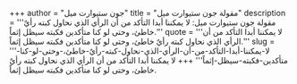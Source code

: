 +++
author = "جون ستيوارت ميل"
title = "مقولة جون ستيوارت ميل"
description = '''مقولة جون ستيوارت ميل: لا يمكننا أبدا التأكد من أن الرأي الذي نحاول كبته رأيٌ خاطئ، وحتى لو كنا متأكدين فكبته سيظل إثماً.'''
quote = '''لا يمكننا أبدا التأكد من أن الرأي الذي نحاول كبته رأيٌ خاطئ، وحتى لو كنا متأكدين فكبته سيظل إثماً.'''
slug = '''لا-يمكننا-أبدا-التأكد-من-أن-الرأي-الذي-نحاول-كبته-رأيٌ-خاطئ،-وحتى-لو-كنا-متأكدين-فكبته-سيظل-إثماً'''
+++
لا يمكننا أبدا التأكد من أن الرأي الذي نحاول كبته رأيٌ خاطئ، وحتى لو كنا متأكدين فكبته سيظل إثماً.
